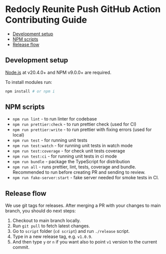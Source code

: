 # Redocly Reunite Push GitHub Action Contributing Guide

- [Development setup](#development-setup)
- [NPM scripts](#npm-scripts)
- [Release flow](#release-flow)

## Development setup

[Node.js](http://nodejs.org) at v20.4.0+ and NPM v9.0.0+ are required.

To install modules run:

```bash
npm install # or npm i
```

## NPM scripts

- `npm run lint` - to run linter for codebase
- `npm run prettier:check` - to run prettier check (used for CI)
- `npm run prettier:write` - to run prettier with fixing errors (used for local)
- `npm run test` - for running unit tests
- `npm run test:watch` - for running unit tests in watch mode
- `npm run test:coverage` - for check unit tests coverage
- `npm run test:ci` - for running unit tests in ci mode
- `npm run bundle` - package the TypeScript for distribution
- `npm run all` - runs prettier, lint, tests, coverage and bundle. Recommended
  to run before creating PR and sending to review.
- `npm run fake-server:start` - fake server needed for smoke tests in CI.

## Release flow

We use git tags for releases. After merging a PR with your changes to main
branch, you should do next steps:

1. Checkout to main branch locally.
1. Run `git pull` to fetch latest changes.
1. Go to `script` folder (`cd script`) and run `./release` script.
1. Type in a new release tag, e.g. `v1.0.9`.
1. And then type `y` or `n` if you want also to point `v1` version to the
   current commit.
